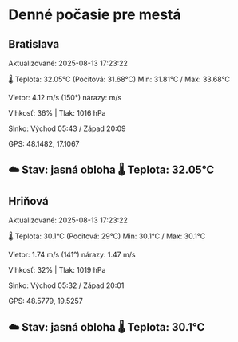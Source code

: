﻿# Denné počasie pre mestá

## Bratislava
Aktualizované: 2025-08-13 17:23:22

🌡️ Teplota: 32.05°C 
(Pocitová: 31.68°C)
Min: 31.81°C / Max: 33.68°C

Vietor: 4.12 m/s    (150°) 
nárazy:  m/s

Vlhkosť: 36% | Tlak: 1016 hPa

Slnko: Východ 05:43 / Západ 20:09

GPS: 48.1482, 17.1067

☁️ Stav: jasná obloha        🌡️ Teplota: 32.05°C
---

## Hriňová
Aktualizované: 2025-08-13 17:23:22

🌡️ Teplota: 30.1°C 
(Pocitová: 29°C)
Min: 30.1°C / Max: 30.1°C

Vietor: 1.74 m/s (141°)
nárazy: 1.47 m/s

Vlhkosť: 32% | Tlak: 1019 hPa

Slnko: Východ 05:32 / Západ 20:01

GPS: 48.5779, 19.5257

☁️ Stav: jasná obloha        🌡️ Teplota: 30.1°C
---
